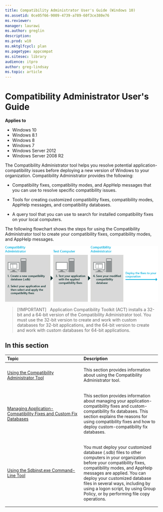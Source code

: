 ```yaml
---
title: Compatibility Administrator User's Guide (Windows 10)
ms.assetid: 0ce05f66-9009-4739-a789-60f3ce380e76
ms.reviewer: 
manager: laurawi
ms.author: greglin
description: 
ms.prod: w10
ms.mktglfcycl: plan
ms.pagetype: appcompat
ms.sitesec: library
audience: itpro
author: greg-lindsay
ms.topic: article
---
```


# Compatibility Administrator User's Guide


**Applies to**

- Windows 10
- Windows 8.1
- Windows 8
- Windows 7
- Windows Server 2012
- Windows Server 2008 R2

The Compatibility Administrator tool helps you resolve potential application-compatibility issues before deploying a new version of Windows to your organization. Compatibility Administrator provides the following:

- Compatibility fixes, compatibility modes, and AppHelp messages that you can use to resolve specific compatibility issues.

- Tools for creating customized compatibility fixes, compatibility modes, AppHelp messages, and compatibility databases.

- A query tool that you can use to search for installed compatibility fixes on your local computers.

The following flowchart shows the steps for using the Compatibility Administrator tool to create your compatibility fixes, compatibility modes, and AppHelp messages.

![act compatibility admin flowchart](images/dep-win8-l-act-compatadminflowchart.jpg)

>[!IMPORTANT]  
>Application Compatibility Toolkit (ACT) installs a 32-bit and a 64-bit version of the Compatibility Administrator tool. You must use the 32-bit version to create and work with custom databases for 32-bit applications, and the 64-bit version to create and work with custom databases for 64-bit applications.

## In this section

<table>
<colgroup>
<col width="50%" />
<col width="50%" />
</colgroup>
<thead>
<tr class="header">
<th align="left">Topic</th>
<th align="left">Description</th>
</tr>
</thead>
<tbody>
<tr class="odd">
<td align="left"><p><a href="using-the-compatibility-administrator-tool.md" data-raw-source="[Using the Compatibility Administrator Tool](using-the-compatibility-administrator-tool.md)">Using the Compatibility Administrator Tool</a></p></td>
<td align="left"><p>This section provides information about using the Compatibility Administrator tool.</p></td>
</tr>
<tr class="even">
<td align="left"><p><a href="managing-application-compatibility-fixes-and-custom-fix-databases.md" data-raw-source="[Managing Application-Compatibility Fixes and Custom Fix Databases](managing-application-compatibility-fixes-and-custom-fix-databases.md)">Managing Application-Compatibility Fixes and Custom Fix Databases</a></p></td>
<td align="left"><p>This section provides information about managing your application-compatibility fixes and custom-compatibility fix databases. This section explains the reasons for using compatibility fixes and how to deploy custom-compatibility fix databases.</p></td>
</tr>
<tr class="odd">
<td align="left"><p><a href="using-the-sdbinstexe-command-line-tool.md" data-raw-source="[Using the Sdbinst.exe Command-Line Tool](using-the-sdbinstexe-command-line-tool.md)">Using the Sdbinst.exe Command-Line Tool</a></p></td>
<td align="left"><p>You must deploy your customized database (.sdb) files to other computers in your organization before your compatibility fixes, compatibility modes, and AppHelp messages are applied. You can deploy your customized database files in several ways, including by using a logon script, by using Group Policy, or by performing file copy operations.</p></td>
</tr>
</tbody>
</table>